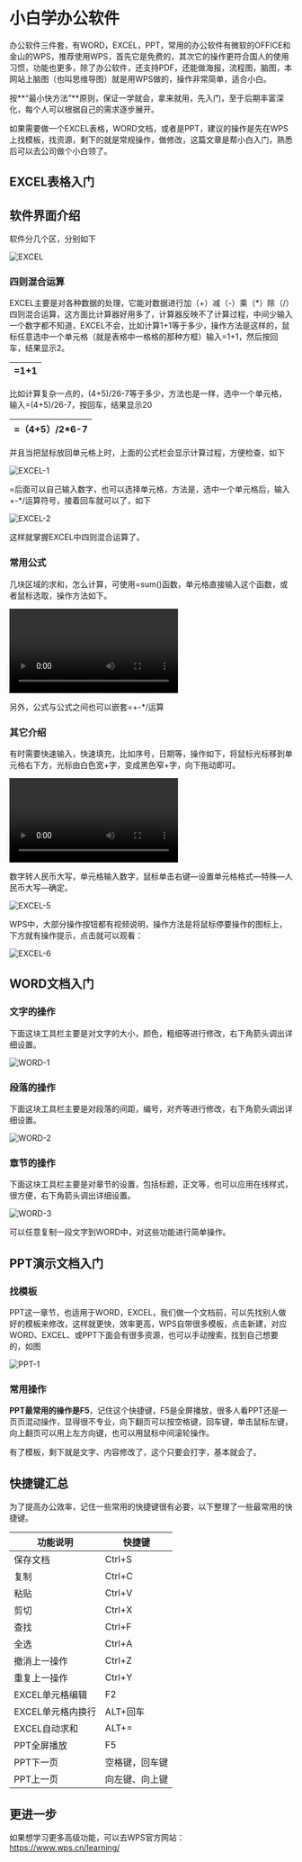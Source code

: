 # 小白学办公软件

办公软件三件套，有WORD，EXCEL，PPT，常用的办公软件有微软的OFFICE和金山的WPS，推荐使用WPS，首先它是免费的，其次它的操作更符合国人的使用习惯，功能也更多，除了办公软件，还支持PDF，还能做海报，流程图，脑图，本网站上脑图（也叫思维导图）就是用WPS做的，操作非常简单，适合小白。

按**“最小快方法”**原则，保证一学就会，拿来就用，先入门，至于后期丰富深化，每个人可以根据自己的需求逐步展开。

如果需要做一个EXCEL表格，WORD文档，或者是PPT，建议的操作是先在WPS上找模板，找资源，剩下的就是常规操作，做修改，这篇文章是帮小白入门，熟悉后可以去公司做个小白领了。

## EXCEL表格入门

## 软件界面介绍

软件分几个区，分别如下

![EXCEL](WPS/EXCEL.png)

### 四则混合运算

EXCEL主要是对各种数据的处理，它能对数据进行加（+）减（-）乘（*）除（/）四则混合运算，这方面比计算器好用多了，计算器反映不了计算过程，中间少输入一个数字都不知道，EXCEL不会，比如计算1+1等于多少，操作方法是这样的，鼠标任意选中一个单元格（就是表格中一格格的那种方框）输入=1+1，然后按回车，结果显示2。

| =1+1 |
| ---- |

比如计算复杂一点的，(4+5)/26-7等于多少，方法也是一样，选中一个单元格，输入=(4+5)/26-7，按回车，结果显示20

| =（4+5）/2*6-7 |
| -------------- |

并且当把鼠标放回单元格上时，上面的公式栏会显示计算过程，方便检查，如下

![EXCEL-1](WPS/EXCEL-1.png)

=后面可以自己输入数字，也可以选择单元格，方法是，选中一个单元格后，输入+-*/运算符号，接着回车就可以了，如下

![EXCEL-2](WPS/EXCEL-2.png)

这样就掌握EXCEL中四则混合运算了。

### 常用公式

几块区域的求和，怎么计算，可使用=sum()函数，单元格直接输入这个函数，或者鼠标选取，操作方法如下。

<video src="WPS/EXCEL-3.mp4"></video>

另外，公式与公式之间也可以嵌套=+-*/运算

### 其它介绍

有时需要快速输入，快速填充，比如序号，日期等，操作如下，将鼠标光标移到单元格右下方，光标由白色宽+字，变成黑色窄+字，向下拖动即可。

<video src="WPS/EXCEL-4.mp4"></video>

数字转人民币大写，单元格输入数字，鼠标单击右键—设置单元格格式—特殊—人民币大写—确定。

![EXCEL-5](WPS/EXCEL-5.png)

WPS中，大部分操作按钮都有视频说明，操作方法是将鼠标停要操作的图标上，下方就有操作提示，点击就可以观看：

![EXCEL-6](WPS/EXCEL-6.png)

## WORD文档入门

### 文字的操作

下面这块工具栏主要是对文字的大小，颜色，粗细等进行修改，右下角箭头调出详细设置。

![WORD-1](WPS/WORD-1.png)

### 段落的操作

下面这块工具栏主要是对段落的间距，编号，对齐等进行修改，右下角箭头调出详细设置。

![WORD-2](WPS/WORD-2.png)

### 章节的操作

下面这块工具栏主要是对章节的设置，包括标题，正文等，也可以应用在线样式，很方便，右下角箭头调出详细设置。

![WORD-3](WPS/WORD-3.png)

可以任意复制一段文字到WORD中，对这些功能进行简单操作。

## PPT演示文档入门

### 找模板

PPT这一章节，也适用于WORD，EXCEL，我们做一个文档前，可以先找别人做好的模板来修改，这样就更快，效率更高，WPS自带很多模板，点击新建，对应WORD、EXCEL、或PPT下面会有很多资源，也可以手动搜索，找到自己想要的，如图

![PPT-1](WPS/PPT-1.png)

### 常用操作

**PPT最常用的操作是F5**，记住这个快捷键，F5是全屏播放，很多人看PPT还是一页页混动操作，显得很不专业，向下翻页可以按空格键，回车键，单击鼠标左键，向上翻页可以用上左方向键，也可以用鼠标中间滚轮操作。

有了模板，剩下就是文字、内容修改了，这个只要会打字，基本就会了。

## 快捷键汇总

为了提高办公效率，记住一些常用的快捷键很有必要，以下整理了一些最常用的快捷键。

| 功能说明          | 快捷键         |
| ----------------- | -------------- |
| 保存文档          | Ctrl+S         |
| 复制              | Ctrl+C         |
| 粘贴              | Ctrl+V         |
| 剪切              | Ctrl+X         |
| 查找              | Ctrl+F         |
| 全选              | Ctrl+A         |
| 撤消上一操作      | Ctrl+Z         |
| 重复上一操作      | Ctrl+Y         |
| EXCEL单元格编辑   | F2             |
| EXCEL单元格内换行 | ALT+回车       |
| EXCEL自动求和     | ALT+=          |
| PPT全屏播放       | F5             |
| PPT下一页         | 空格键，回车键 |
| PPT上一页         | 向左键、向上键 |

## 更进一步

如果想学习更多高级功能，可以去WPS官方网站：https://www.wps.cn/learning/


